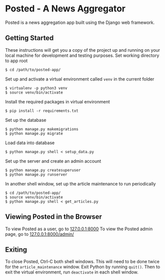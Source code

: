 # Posted - A News Aggregator
Posted is a news aggregation app built using the Django web framework.

## Getting Started
These instructions will get you a copy of the project up and running on your local machine for development and testing purposes.
Set working directory to app root
```
$ cd /path/to/posted-app/
```

Set up and activate a virtual environment called `venv` in the current folder
```
$ virtualenv -p python3 venv
$ source venv/bin/activate
```

Install the required packages in virtual environment
```
$ pip install -r requirements.txt
```

Set up the database
```
$ python manage.py makemigrations
$ python manage.py migrate
```

Load data into database
```
$ python manage.py shell < setup_data.py
```

 Set up the server and create an admin account
```
$ python manage.py createsuperuser
$ python manage.py runserver
```

In another shell window, set up the article maintenance to run periodically
```
$ cd /path/to/posted-app/
$ source venv/bin/activate
$ python manage.py shell < get_articles.py
```

## Viewing Posted in the Browser
To view Posted as a user, go to [127.0.0.1:8000](http://127.0.0.1:8000/)
To view the Posted admin page, go to [127.0.0.1:8000/admin/](http://127.0.0.1:8000/admin/)

## Exiting
To close Posted, Ctrl-C both shell windows. This will need to be done twice for the `article_maintenance` window.
Exit Python by running `quit()`.
Then to exit the virtual environment, run `deactivate` in each shell window.
